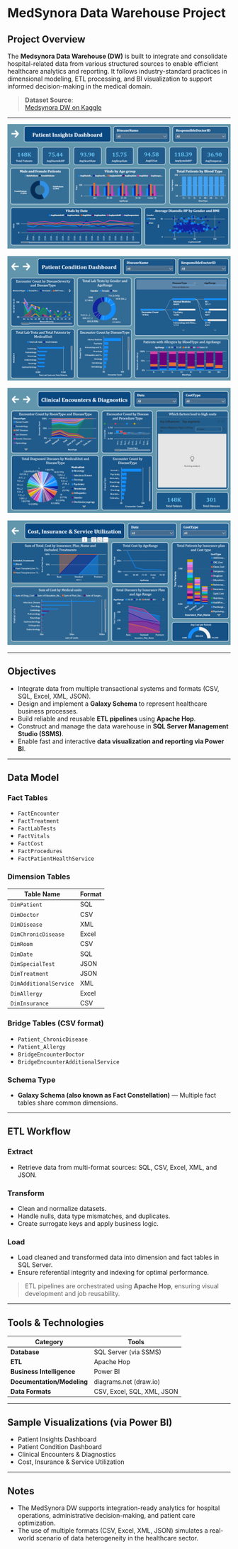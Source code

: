 #  MedSynora Data Warehouse Project

##  Project Overview
The **Medsynora Data Warehouse (DW)** is built to integrate and consolidate hospital-related data from various structured sources to enable efficient healthcare analytics and reporting. It follows industry-standard practices in dimensional modeling, ETL processing, and BI visualization to support informed decision-making in the medical domain.

>  **Dataset Source**:  
> [Medsynora DW on Kaggle](https://www.kaggle.com/datasets/mebrar21/medsynora-dw)

---

![MedSynora Power BI Dashboard 1](https://github.com/AmjadAzward/MedSynora/blob/main/Extra/Images/Screenshot%202025-07-16%20063954.png)  

![MedSynora Power BI Dashboard 2](https://github.com/AmjadAzward/MedSynora/blob/main/Extra/Images/Screenshot%202025-07-16%20064012.png)  

![MedSynora Power BI Dashboard 3](https://github.com/AmjadAzward/MedSynora/blob/main/Extra/Images/Screenshot%202025-07-16%20064024.png)  

![MedSynora Power BI Dashboard 4](https://github.com/AmjadAzward/MedSynora/blob/main/Extra/Images/Screenshot%202025-07-16%20064034.png)  

---

##  Objectives

-  Integrate data from multiple transactional systems and formats (CSV, SQL, Excel, XML, JSON).
-  Design and implement a **Galaxy Schema** to represent healthcare business processes.
-  Build reliable and reusable **ETL pipelines** using **Apache Hop**.
-  Construct and manage the data warehouse in **SQL Server Management Studio (SSMS)**.
-  Enable fast and interactive **data visualization and reporting via Power BI**.

---

##  Data Model

###  Fact Tables
- `FactEncounter`
- `FactTreatment`
- `FactLabTests`
- `FactVitals`
- `FactCost`
- `FactProcedures`
- `FactPatientHealthService`

###  Dimension Tables
| Table Name | Format |
|------------|--------|
| `DimPatient` | SQL |
| `DimDoctor` | CSV |
| `DimDisease` | XML |
| `DimChronicDisease` | Excel |
| `DimRoom` | CSV |
| `DimDate` | SQL |
| `DimSpecialTest` | JSON |
| `DimTreatment` | JSON |
| `DimAdditionalService` | XML |
| `DimAllergy` | Excel |
| `DimInsurance` | CSV |

###  Bridge Tables (CSV format)
- `Patient_ChronicDisease`
- `Patient_Allergy`
- `BridgeEncounterDoctor`
- `BridgeEncounterAdditionalService`

###  Schema Type
- **Galaxy Schema (also known as Fact Constellation)** — Multiple fact tables share common dimensions.

---

##  ETL Workflow

###  Extract
- Retrieve data from multi-format sources: SQL, CSV, Excel, XML, and JSON.

###  Transform
- Clean and normalize datasets.
- Handle nulls, data type mismatches, and duplicates.
- Create surrogate keys and apply business logic.

###  Load
- Load cleaned and transformed data into dimension and fact tables in SQL Server.
- Ensure referential integrity and indexing for optimal performance.

>  ETL pipelines are orchestrated using **Apache Hop**, ensuring visual development and job reusability.

---

##  Tools & Technologies

| Category | Tools |
|----------|-------|
| **Database** | SQL Server (via SSMS) |
| **ETL** | Apache Hop |
| **Business Intelligence** | Power BI |
| **Documentation/Modeling** | diagrams.net (draw.io) |
| **Data Formats** | CSV, Excel, SQL, XML, JSON |

---

## Sample Visualizations (via Power BI)
- Patient Insights Dashboard
- Patient Condition Dashboard
- Clinical Encounters & Diagnostics
- Cost, Insurance & Service Utilization


---

##  Notes

- The MedSynora DW supports integration-ready analytics for hospital operations, administrative decision-making, and patient care optimization.
- The use of multiple formats (CSV, Excel, XML, JSON) simulates a real-world scenario of data heterogeneity in the healthcare sector.
